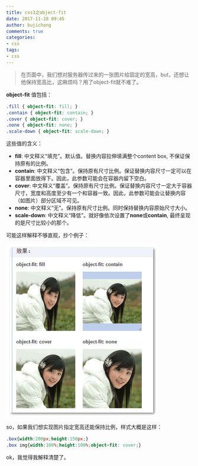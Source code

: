 ```yaml
---
title: css3之object-fit
date: 2017-11-28 09:45
author: bujichong
comments: true
categories:
- css
tags:
- css
---
```


> 在页面中，我们想对服务器传过来的一张图片给固定的宽高，but，还想让他保持宽高比，这麻烦吗？用了object-fit就不难了。
<!-- more -->

**object-fit** 值包括：

```css
.fill { object-fit: fill; }
.contain { object-fit: contain; }
.cover { object-fit: cover; }
.none { object-fit: none; }
.scale-down { object-fit: scale-down; }
```

这些值的含义：

- **fill**: 中文释义“填充”。默认值。替换内容拉伸填满整个content box, 不保证保持原有的比例。
- **contain**: 中文释义“包含”。保持原有尺寸比例。保证替换内容尺寸一定可以在容器里面放得下。因此，此参数可能会在容器内留下空白。
- **cover**: 中文释义“覆盖”。保持原有尺寸比例。保证替换内容尺寸一定大于容器尺寸，宽度和高度至少有一个和容器一致。因此，此参数可能会让替换内容（如图片）部分区域不可见。
- **none**: 中文释义“无”。保持原有尺寸比例。同时保持替换内容原始尺寸大小。
- **scale-down**: 中文释义“降低”。就好像依次设置了**none**或**contain**, 最终呈现的是尺寸比较小的那个。

可能这样解释不够直观，抄个例子：

![20171128-object-fit](/blogs/20171128-object-fit.png)

so，如果我们想实现图片指定宽高还能保持比例，样式大概是这样：

```css
.box{width:200px;height:150px;}
.box img{width:100%;height:100%;object-fit: cover;}
```

ok，我觉得我解释清楚了。